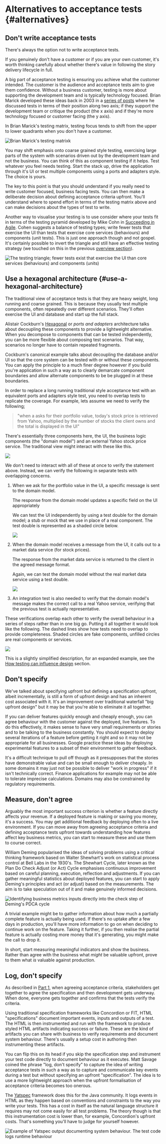 
# Alternatives to acceptance tests {#alternatives}

## Don't write acceptance tests

There's always the option not to write acceptance tests.

If you genuinely don't have a customer or if you are your own customer, it's worth thinking carefully about whether there's value in following the story delivery lifecycle in full.

A big part of acceptance testing is ensuring you achieve what the customer intended. The customer is the audience and acceptance tests aim to give them confidence. Without a business customer, testing is more about supporting the development team and is typically technology focused. Brian Marick developed these ideas back in 2003 in a [series of posts](http://www.exampler.com/old-blog/2003/08/21/#agile-testing-project-1) where he discussed tests in terms of their position along two axis; if they support the development team or critique the product (the x axis) and if they're more technology focused or customer facing (the y axis).

In Brian Marick's testing matrix, testing focus tends to shift from the upper to lower quadrants when you don't have a customer.

![Brian Marick's testing matrix](images/part2/alternatives.md//testing-matrix.png)k

You may shift emphasis onto coarse grained style testing, exercising large parts of the system with scenarios driven out by the development team and not the business. You can think of this as component testing if it helps. Test whatever you feel needs testing. Start the stack up, drive the application through it's UI or test multiple components using a ports and adapters style. The choice is yours.

The key to this point is that you should understand if you really need to write customer focused, business facing tests. You can then make a deliberate decision about defining acceptance criteria upfront. You'll understand where to spend effort in terms of the testing matrix above and can make decisions about the types of test to write.

Another way to visualise your testing is to use consider where your tests fit in terms of the testing pyramid developed by Mike Cohn in [Succeeding in Agile](http://amzn.to/YnXRdp). Cohen suggests a balance of testing types; write fewer tests that exercise the UI than tests that exercise core services (behaviours) and components (unit tests). This is just one approach though and not gospel. It's certainly possible to invert the triangle and still have an effective testing strategy (we touched on this in the previous [overview section](#process-overview)).

![The testing triangle; fewer tests exist that exercise the UI than core services (behaviours) and components (units)](images/part2/alternatives.md/test-pyramid.png)



## Use a hexagonal architecture {#use-a-hexagonal-architecture}

The traditional view of acceptance tests is that they are heavy weight, long running and coarse grained. This is because they usually test multiple components, often repeatedly over different scenarios. They'll often exercise the UI and database and start up the full stack.

Alistair Cockburn's [Hexagonal](http://alistair.cockburn.us/Hexagonal+architecture) or _ports and adapters_ architecture talks about decoupling these components to provide a lightweight alternative. When you decompose to components that can be tested independently, you can be more flexible about composing test scenarios. That way, scenarios no longer have to contain repeated fragments.

Cockburn's canonical example talks about decoupling the database and/or UI so that the core system can be tested with or without these components. You can apply the principle to a much finer degree however if you build you're application in such a way as to clearly demarcate component boundaries and allow alternate components to be be plugged in at these boundaries.

In order to replace a long running traditional style acceptance test with an equivalent ports and adapters style test, you need to overlap tests to replicate the coverage. For example, lets assume we need to verify the following;

> "when a asks for their portfolio value, today's stock price is retrieved from Yahoo, multiplied by the number of stocks the client owns and the total is displayed in the UI"

There's essentially three components here, the UI, the business logic components (the "domain model") and an external Yahoo stock price service. The traditional view might interact with these like this.

![](images/part2/alternatives.md/typical-acceptance-test.png)

We don't need to interact with all of these at once to verify the statement above. Instead, we can verify the following in separate tests with overlapping concerns.

 1. When we ask for the portfolio value in the UI, a specific message is sent to the domain model.

	The response from the domain model updates a specific field on the UI appropriately

    We can test the UI independently by using a test double for the domain model; a stub or mock that we use in place of a real component. The test double is represented as a shaded circle below.

	![](images/part2/alternatives.md/ports-and-adapters-1.png)


 1. When the domain model receives a message from the UI, it calls out to a market data service (for stock prices).

	The response from the market data service is returned to the client in the agreed message format.

    Again, we can test the domain model without the real market data service using a test double.

	![](images/part2/alternatives.md/ports-and-adapters-2.png)

 1. An integration test is also needed to verify that the domain model's message makes the correct call to a real Yahoo service, verifying that the previous test is actually representative.

These verifications overlap each other to verify the overall behaviour in a series of steps rather than in one big go. Putting it all together it would look like the following. The dashed lines show how tests need to overlap to provide completeness. Shaded circles are fake components, unfilled circles are real components or services.

![](images/part2/alternatives.md/ports-and-adapters-combined.png)

This is a slightly simplified description, for an expanded example, see the [How testing can influence design](#design) section.



## Don't specify

We've talked about specifying upfront but defining a specification upfront, albeit incrementally, is still a form of upfront design and has an inherent cost associated with it. It's an improvement over traditional waterfall "big upfront design" but it may be that you're able to eliminate it all together.

If you can deliver features quickly enough and cheaply enough, you can agree behaviour with the customer against the deployed, live features. To do this effectively, it makes sense to have very small requirements or stories and to be talking to the business constantly. You should expect to deploy several iterations of a feature before getting it right and so it may not be appropriate for all businesses. Google practice these ideas by deploying experimental features to a subset of their environment to gather feedback.

It's a difficult technique to pull off though as it presupposes that the stories have demonstrable value and can be small enough to deliver cheaply. In some domains it may just not be possible to deliver "work in progress" if it isn't technically correct. Finance applications for example may not be able to tolerate imprecise calculations. Domains may also be constrained by regulatory requirements.


## Measure, don't agree

Arguably the most important success criterion is whether a feature directly affects your revenue. If a deployed feature is making or saving you money, it's a success. You may get additional feedback by deploying often to a live environment. If you can move away from agreeing acceptance criteria and defining acceptance tests upfront towards understanding how features affect key business metrics, you can start to measure these and use them to course correct.

William Deming popularised the ideas of solving problems using a critical thinking framework based on Walter Shewhart's work on statistical process control at Bell Labs in the 1930's. The Shewhart Cycle, later known as the Plan Do Check Adjust (or Act) Cycle emphasises continuous improvement based on careful planning, execution, reflection and adjustments. If you can gather meaningful statistics about deployed features, you can start to apply Deming's principles and act (or adjust) based on the measurements. The aim is to take speculation out of it and make genuinely informed decisions.


![Identifying business metrics inputs directly into the check step of Deming's PDCA cycle](images/part2/alternatives.md/pdca.png)

A trivial example might be to gather information about how much a partially complete feature is actually being used. If there's no uptake after a few days in production, you'll have more information to go on when deciding to continue work on the feature. Taking it further, if you then realise the partial feature is actually costing more money that it's generating, you might make the call to drop it.

In short, start measuring meaningful indicators and show the business. Rather than agree with the business what _might_ be valuable upfront, prove to them what _is_ valuable against production.



## Log, don't specify

As described in [Part 1](#part1), when agreeing acceptance criteria, stakeholders get together to agree the specification and then development gets underway. When done, everyone gets together and confirms that the tests verify the criteria.

Using traditional specification frameworks like Concordion or FIT, HTML "specifications" document important events, inputs and outputs of a test. The HTML is then instrumented and run with the framework to produce styled HTML artifacts indicating success or failure. These are the kind of artifacts you can share with business to verify requirements and document system behaviour. There's usually a setup cost in authoring then instrumenting these artifacts.

You can flip this on its head if you skip the specification step and instrument your test code directly to document behaviour as it executes. Matt Savage coined the phrase "log, don't specify" to capture the idea of writing acceptance tests in such a way as to capture and communicate key events during a test but without specifying an upfront "specification". The idea is to use a more lightweight approach when the upfront formalisation of acceptance criteria becomes too onerous.

The [Yatspec](http://code.google.com/p/yatspec/) framework does this for the Java community. It logs events in HTML as they happen based on conventions and constraints to the way you write your tests. This has a cost in itself as the natural language structure it requires may not come easily for all test problems. The theory though is that this instrumentation cost is lower than, for example, Concordion's upfront costs. That's something you'll have to judge for yourself however.



![Example of Yatspec output documenting system behaviour. The test code logs runtime behaviour](images/part2/alternatives.md/yatspec-example.png)


